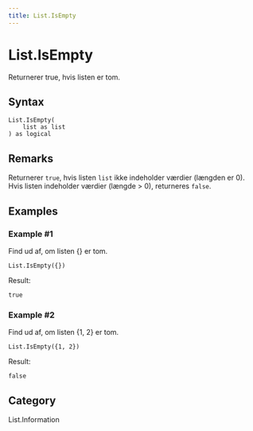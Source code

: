 ```yaml
---
title: List.IsEmpty
---
```


# List.IsEmpty


Returnerer true, hvis listen er tom.


## Syntax

```powerquery
List.IsEmpty(
    list as list
) as logical
```


## Remarks

Returnerer <code>true</code>, hvis listen <code>list</code> ikke indeholder værdier (længden er 0). Hvis listen indeholder værdier (længde > 0), returneres <code>false</code>.


## Examples

### Example #1 
Find ud af, om listen \{} er tom.
```powerquery
List.IsEmpty({})
```

Result: 
```powerquery
true
```


### Example #2 
Find ud af, om listen \{1, 2} er tom.
```powerquery
List.IsEmpty({1, 2})
```

Result: 
```powerquery
false
```




## Category
List.Information
